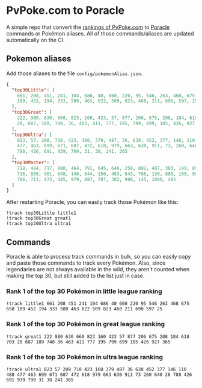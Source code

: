 # PvPoke.com to Poracle
A simple repo that convert the [rankings of PvPoke.com](https://pvpoke.com/rankings/) to [Poracle](https://github.com/KartulUdus/PoracleJS) commands or Pokémon aliases. 
All of those commands/aliases are updated automatically on the CI.

## Pokemon aliases
Add those aliases to the file `config/pokemonAlias.json`. 

<!-- aliases-start -->
```json
{
  "top30Little": [
    661, 208, 451, 241, 104, 686, 40, 660, 220, 95, 546, 263, 468, 675, 658,
    189, 452, 194, 333, 580, 463, 622, 509, 823, 460, 211, 690, 597, 25
  ],
  "top30Great": [
    222, 980, 630, 660, 823, 160, 423, 57, 877, 206, 675, 208, 184, 618, 703,
    28, 687, 189, 748, 36, 463, 411, 777, 195, 799, 699, 105, 426, 927, 365
  ],
  "top30Ultra": [
    823, 57, 208, 718, 423, 160, 379, 487, 36, 638, 452, 377, 146, 110, 488,
    477, 463, 699, 671, 687, 472, 618, 979, 663, 630, 911, 73, 260, 640, 28,
    788, 426, 691, 939, 799, 31, 38, 241, 365
  ],
  "top30Master": [
    718, 484, 717, 800, 464, 791, 645, 646, 250, 802, 487, 383, 149, 893, 671,
    716, 889, 901, 648, 146, 644, 150, 483, 643, 786, 130, 888, 160, 905, 635,
    706, 713, 473, 445, 979, 887, 787, 382, 998, 145, 1000, 485
  ]
}
```
<!-- aliases-end -->

After restarting Poracle, you can easily track those Pokémon like this:
```shell
!track top30Little little1
!track top30Great great1
!track top30Ultra ultra1
```

## Commands
Poracle is able to process track commands in bulk, so you can easily copy and paste those commands to track every Pokémon. 
Also, since legendaries are not always available in the wild, they aren't counted when making the top 30, but still added to the list just in case.

### Rank 1 of the top 30 Pokémon in little league ranking
<!-- top30little-start -->
```
!track little1 661 208 451 241 104 686 40 660 220 95 546 263 468 675 658 189 452 194 333 580 463 622 509 823 460 211 690 597 25
```
<!-- top30little-end -->

### Rank 1 of the top 30 Pokémon in great league ranking
<!-- top30great-start -->
```
!track great1 222 980 630 660 823 160 423 57 877 206 675 208 184 618 703 28 687 189 748 36 463 411 777 195 799 699 105 426 927 365
```
<!-- top30great-end -->

### Rank 1 of the top 30 Pokémon in ultra league ranking
<!-- top30ultra-start -->
```
!track ultra1 823 57 208 718 423 160 379 487 36 638 452 377 146 110 488 477 463 699 671 687 472 618 979 663 630 911 73 260 640 28 788 426 691 939 799 31 38 241 365
```
<!-- top30ultra-end -->
